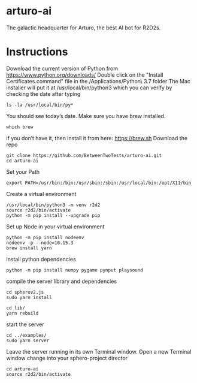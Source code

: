 # arturo-ai
The galactic headquarter for Arturo, the best AI bot for R2D2s.

# Instructions

Download the current version of Python from https://www.python.org/downloads/
Double click on the "Install Certificates.command" file in the /Applications/Python\ 3.7 folder
The Mac installer will put it at /usr/local/bin/python3 which you can verify by checking the date after typing

```
ls -la /usr/local/bin/py*
```

You should see today’s date.
Make sure you have brew installed.  
```
which brew
```

if you don’t have it, then install it from here: https://brew.sh
Download the repo
```
git clone https://github.com/BetweenTwoTests/arturo-ai.git
cd arturo-ai
```

Set your Path
```
export PATH=/usr/bin:/bin:/usr/sbin:/sbin:/usr/local/bin:/opt/X11/bin 
```

Create a virtual environment
```
/usr/local/bin/python3 -m venv r2d2
source r2d2/bin/activate
python -m pip install --upgrade pip
```

Set up Node in your virtual environment
```
python -m pip install nodeenv
nodeenv -p --node=10.15.3
brew install yarn
```

install python dependencies
```
python -m pip install numpy pygame pynput playsound
```

compile the server library and dependencies
```
cd spherov2.js
sudo yarn install

cd lib/
yarn rebuild
```

start the server
```
cd ../examples/
sudo yarn server
```

Leave the server running in its own Terminal window.
Open a new Terminal window
change into your sphero-project director
```
cd arturo-ai
source r2d2/bin/activate 
```
